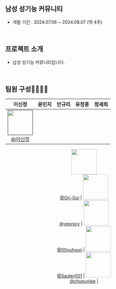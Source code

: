 
  ## 남성 성기능 커뮤니티
- 개발 기간 : 2024.07.06 ~ 2024.08.07 (약 4주)

<br>

## 프로젝트 소개

- 남성 성기능 커뮤니티입니다.

<br>

## 팀원 구성👨‍👩‍👧‍👦
<div align="center">

| **이신정** | **윤민지** | **안규리** | **유정훈** | **정세희** |
| :------: | :------: | :------: | :------: | :------: |
| [<img src="https://avatars.githubusercontent.com/u/99483558?s=96&v=4" height="80" width="80"> <br/> @이신정]() |
[<img src="https://avatars.githubusercontent.com/u/100835168?s=96&v=4" height="80" width="80"> <br/> @Ori-Gui](https://github.com/Ori-Gui)
|
[<img src="https://avatars.githubusercontent.com/u/111040042?s=96&v=4" height="80" width="80"> <br/> @yeonicy](https://github.com/yeonicy)
|
[<img src="https://avatars.githubusercontent.com/u/125079725?s=96&v=4" height="80" width="80"> <br/> @00yuhyun](https://github.com/00yuhyun)
|
[<img src="https://avatars.githubusercontent.com/u/54736876?s=96&v=4" height="80" width="80"> <br/> @Sauter001](https://github.com/Sauter001)
|
[<img src="https://avatars.githubusercontent.com/u/69998481?s=96&v=4" height="80" width="80"> <br/> @choeunlee](https://github.com/choeunlee)
|

</div>




<br>
